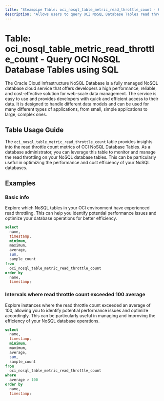 ```yaml
---
title: "Steampipe Table: oci_nosql_table_metric_read_throttle_count - Query OCI NoSQL Database Tables using SQL"
description: "Allows users to query OCI NoSQL Database Tables read throttle count metrics."
---
```


# Table: oci_nosql_table_metric_read_throttle_count - Query OCI NoSQL Database Tables using SQL

The Oracle Cloud Infrastructure NoSQL Database is a fully managed NoSQL database cloud service that offers developers a high performance, reliable, and cost-effective solution for web-scale data management. The service is easy to use and provides developers with quick and efficient access to their data. It is designed to handle different data models and can be used for many different types of applications, from small, simple applications to large, complex ones.

## Table Usage Guide

The `oci_nosql_table_metric_read_throttle_count` table provides insights into the read throttle count metrics of OCI NoSQL Database Tables. As a database administrator, you can leverage this table to monitor and manage the read throttling on your NoSQL database tables. This can be particularly useful in optimizing the performance and cost efficiency of your NoSQL databases.

## Examples

### Basic info
Explore which NoSQL tables in your OCI environment have experienced read throttling. This can help you identify potential performance issues and optimize your database operations for better efficiency.

```sql
select
  name,
  timestamp,
  minimum,
  maximum,
  average,
  sum,
  sample_count
from
  oci_nosql_table_metric_read_throttle_count
order by
  name,
  timestamp;
```

### Intervals where read throttle count exceeded 100 average
Explore instances where the read throttle count exceeded an average of 100, allowing you to identify potential performance issues and optimize accordingly. This can be particularly useful in managing and improving the efficiency of your NoSQL database operations.

```sql
select
  name,
  timestamp,
  minimum,
  maximum,
  average,
  sum,
  sample_count
from
  oci_nosql_table_metric_read_throttle_count
where
  average > 100
order by
  name,
  timestamp;
```